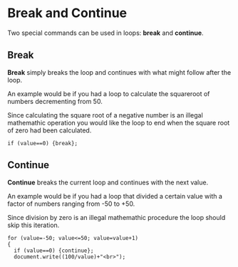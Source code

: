 
# Break and Continue

Two special commands can be used in loops: **break** and **continue**.

## Break

**Break** simply breaks the loop and continues with what might follow after the loop.

An example would be if you had a loop to calculate the squareroot of numbers decrementing from 50.

Since calculating the square root of a negative number is an illegal mathemathic operation you would like the loop to end when the square root of zero had been calculated. 

~~~
if (value==0) {break};
~~~

## Continue

**Continue** breaks the current loop and continues with the next value.

An example would be if you had a loop that divided a certain value with a factor of numbers ranging from -50 to +50.

Since division by zero is an illegal mathemathic procedure the loop should skip this iteration.

~~~
for (value=-50; value<=50; value=value+1)
{
  if (value==0) {continue};
  document.write((100/value)+"<br>");
~~~